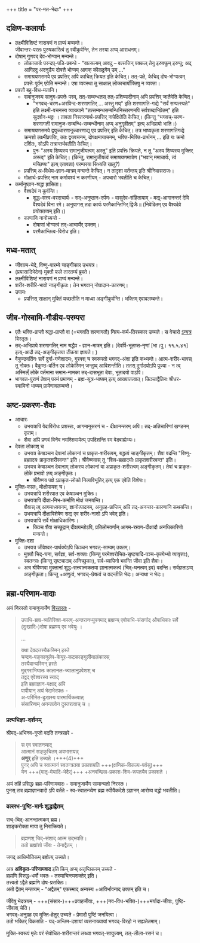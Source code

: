 +++
title = "पर-मत-भेदाः"
+++

## दक्षिण-कलार्याः
- लक्ष्मीविशिष्टं नारायणं न प्राप्यं मन्यन्ते।  
  जीवान्तर-परतः पुरुषकारित्वं तु स्वीकुर्वन्ति, तेन तस्या अप्य् आराधनम्।
- दोषान् गुणवद् देव-भोग्यान् मन्यन्ते। 
  - लोकाचार्यः परन्दप्-पडि-प्रबन्धे - "वात्सल्यम् आवदु – वत्सत्तिन् पक्कल् तेनु इरुक्कुम् इरुप्पु; अद् आगिऱदु अदनुडैय दोषत्तै भोग्यम् आगक् कॊळ्ळुगैय् उम् …"
  - समाश्रयणसमये एव प्रपत्तिर् अपि काचित् क्रियत इति केचित्। तत्-पक्षे, केचिद् दोष-भोग्यत्वम् प्रपत्तेः पूर्वम् एवेति मन्यन्ते। एषा व्यवस्था तु साक्षाल् लोकाचार्योक्तिषु न व्यक्ता।  
- प्रपत्तौ बहु-विध-मतानि।  
  - रामानुजस्य सानुग-प्रपत्तेः परम्, तत्-सम्बन्धतस् तत्-प्रशिष्यादीनाम् अपि प्रपत्तिर् जातैवेति केचित्।
    - "भगवच्-चरण+अरविन्द-शरणागतिर् ... अस्तु मय्" इति शरणागति-गद्ये "सर्वं सम्पत्स्यते" इति लक्ष्मी-वचनस्य व्याख्याने "तत्सम्बन्धसम्बन्धिनिस्तरणमपि सर्वशब्दाभिप्रेतम्" इति सुदर्शन-भट्टः । तावता निस्तरणार्थ-प्रपत्तिर् नापेक्षितेति केचित्। (किन्तु  "भगवच्-चरण-शरणागती रामानुज-सम्बन्धि-सम्बन्धीनाम् अप्य् अनुगृहीतम्" इत्य् अभिप्रायो भाति।)
  - समाश्रयणसमये द्वयुच्चारणानूच्चारणाद्य् एव प्रपत्तिर् इति केचित्। तत्र भाष्यकृता शरणागतिगद्ये क्रमशो लक्ष्मीप्रपत्तिः, ततः द्वयवचनम्, दोषक्षमायाचनम्, भक्ति-मिक्ति-प्रार्थनम् … इति यः क्रमो दर्शितः, सोऽपि तत्रान्तर्भवतीति केचित्। 
    - पुनः "अस्य शिष्यस्य रामानुजीयत्वम् अस्तु" इति प्रपत्तिः क्रियते, न तु "अस्य शिष्यस्य मुक्तिर् अस्त्व्" इति केचित्। (किन्तु, रामानुजीयत्वं समाश्रयणमात्रेण ("भवान् ममाचार्यः, त्वं मच्छिष्यः" इत्य् एतावता) परम्परया सिध्यति खलु?) 
  - प्रपत्तिम् अ-विधेय-ज्ञान-मात्रम् मन्यन्ते केचित्। न तादृशा वर्तन्तय् इति श्रीनिवासराजः। 
  - मोक्षार्थ-प्रपत्तिर् नाम कर्मावश्यं न करणीयम् - अपचारो भवतीति च केचित्।
- कर्मानुष्ठान-श्रद्धा ह्रासिता। 
  - वैश्वदेवं न कुर्वन्ति। 
    - शुद्ध-सत्त्व-वरदाचार्यः - सद्-अनुष्ठान-दर्पणः - वासुदेव-संहितायाम् - मद्य्-आगानन्तरं देवि वैश्वदेवं विना रमे। अनुयागस् तदा कार्यः परमैकान्तिभिर् द्विजैः॥ (निवेदितम् एव वैश्वदेवे प्रयोक्तव्यम् इति।) 
  - काणानि नानोच्यन्ते -
    - दोषाणां भोग्यत्वं तद्-आचार्यैर् उक्तम्। 
    - परमैकान्तित्व-विरोध इति। 

## मध्व-मतात्
- जीवात्म-भेदे, विष्णु-पारम्ये चाङ्गीकार उभयत्र।
- (प्रयासादिभेदेन) मुक्तौ फले तारतम्यं ब्रुवते। 
- लक्ष्मीविशिष्टं नारायणं न प्राप्यं मन्यन्ते। 
- शरीर-शरीरि-भावो नाङ्गीकृतः। तेन भगवान् नोपादान-कारणम्। 
- उपायः
  - प्रपत्तिस् साक्षान् मुक्तिं यच्छतीति न माध्वा अङ्गीकुर्वन्ति। भक्तिम् एवावलम्बन्ते।

## जीव-गोस्वामि-गौडीय-परम्परा
- एतैः भक्ति-प्राप्तौ श्रद्धा-प्राप्तौ वा (=भगवति शरणागतौ) नित्य-कर्म-तिरस्कार उच्यते। स वेचारो [ऽन्यत्र](/AgamaH_vaiShNavaH/rAmAnuja-sampradAyaH/kriyA/venkaTa-nAtha-shAkhA/vishvAsa-sankalanam/gauDIya-nitya-karma-tiraskAraH/) विस्तृतः। 
- तद्-अभिप्राये शरणागतिर् नाम श्रद्धैव - ज्ञान-मात्रम् इति।  (देवर्षि-भूताप्त-नृणां \[भा।पु। ११.५.४१\] इत्य्-आदौ तद्-अङ्गीकृतया टीकया ज्ञायते। )
- वैकुण्ठवर्तिनः सर्वे दुर्गा-गणेशादयः, गुरवश् च स्वरूपतो भगवद्-अंशा इति कथ्यन्ते। आत्म-शरीर-भावस् तु नोक्तः। वैकुण्ठ-वर्तिन एव लोकेस्मिन् जन्तुष्व् आविशन्तीति। ततस् दुर्गादयोऽपि पूज्या - न त्व् अस्मिल्ँ लोके वर्तमाना समान-नामका तद्-दासभूता देवाः, भूतादयो वाऽपि। 
- भागवत-पुराणं तेषाम् परमं प्रमाणम् - ब्रह्म-सूत्र-भाष्यम् इत्य् आख्यातत्वात्। किञ्चाद्वैतिनः श्रीधर-स्वामिनो भाष्यम् प्रायेणावलम्बन्ते। 


## अष्ट-प्रकरण-शैवाः
- आचारः
  - उभयत्रापि वेदाविरोधः प्रशस्तः, आगमानुसरणं च - दीक्षानन्तरम् अपि। तद्-अतिचारिणां खण्डनम् कृतम्।
  - शैवा अपि प्रणवं विनैव नमश्शिवायेत्य् उपदिशन्ति स्म वेदबाह्येभ्यः।
- देवता लोकाश् च
  - उभयत्र केषाञ्चन देवानां लोकानां च प्राकृत-शरीरत्वम्, बद्धत्वं चाङ्गीकृतम्। शैवा वदन्ति "विष्णु-ब्रह्मादयः प्राकृतशरीरवन्त" इति। श्रीवैष्णवास् तु "शिव-ब्रह्मादयोः प्राकृतशरीरवन्त" इति।
  - उभयत्र केषाञ्चन देवानाम् लोकस्य लोकानां वा अप्राकृत-शरीरत्वम् अङ्गीकृतम्। तेषां च प्राकृत-लोके प्रभावो ऽप्य् अङ्गीकृतः।
    - श्रीवैष्णव पक्षे ऽप्राकृत-लोको नित्यविभूतिर् इत्य् एक एवेति विशेषः।
- मुक्ति-कालः, मोक्षोपायश् च।
  - उभयत्रापि शरीरपात एव केषाञ्चन मुक्तिः।
  - उभयत्रापि दीक्षा-निभ-कर्माणि मोक्षं जनयन्ति।  
    शैवास् त्व् आगमाध्ययनम्, ज्ञानोत्पादनम्, अनुग्रह-प्राप्तिम् अपि तद्-अनन्तर-कारणानि कथयन्ति।
  - उभयत्रापि दीक्षाविशेषेण सद्य एव शरीर-नाशो ऽपि भवेद् इति।
  - उभयत्रापि सर्वे मोक्षाधिकारिणः।
    - किञ्च शैवा सच्छूद्रान् दीक्षयन्तोऽपि, प्रतिलोमवर्णान् आगम-स्रवण-दीक्षादौ अनधिकारिणो मन्यन्ते।
- मुक्ति-दशा
  - उभयत्र जीवेश्वर-पार्थक्येऽपि किञ्चन भगवत्-साम्यम् उक्तम्।
  - मुक्तौ चिद्-घना, सर्वज्ञा, सर्व-शक्ताः (किन्तु परमेश्वरोचित-सृष्ट्यादि-पञ्च-कृत्येभ्यो व्यावृत्ताः), स्वतन्त्राः (किन्तु सृष्ट्यादाव् अनिच्छुकाः), सर्व-व्यापिनो भवन्ति जीवा इति शैवाः।
  - अत्र श्रीवैष्णवा मुक्तानां शुद्ध-सत्त्वात्मकतया ज्ञानात्मकत्वं (चिद्-घनत्वम् इव) वदन्ति। सर्वज्ञताऽप्य् अङ्गीकृता। किन्तु +अणुत्वं, भगवच्-छेषत्वं च वदन्तीति भेदः। अन्यथा न भेदः। 

## ब्रह्म-परिणाम-वादाः
अयं निरस्तो रामानुजार्येण [विस्तरतः](/AgamaH_vaiShNavaH/rAmAnuja-sampradAyaH/tattvam/rAmAnujaH/vedArtha-sangrahaH/sarva-prastutiH/08_bhAskaupAdhika-dvaita-nirAsaH/) -

> उपाधि-ब्रह्म-व्यतिरिक्त-वस्त्व्-अन्तरानभ्युपगमाद्
ब्रह्मण्य् एवोपाधि-संसर्गाद्
औपाधिकाः सर्वे (दुःखादि-)दोषा
ब्रह्मण्य् एव भवेयुः ।
>
> …
>
> यथा देवदत्तस्यैकस्मिन् हस्ते  
चन्दन-पङ्कानुलेप-केयूर-कटकाङ्गुलीयालंकारस्  
तस्यैवान्यस्मिन् हस्ते  
मुद्गराभिघातः कालानल-ज्वालानुप्रवेशश् च  
तद्वद् एवेश्वरस्य स्याद्  
इति ब्रह्माज्ञान-पक्षाद् अपि  
पापीयान् अयं भेदाभेदपक्षः -   
अ-परिमित-दुःखस्य पारमार्थिकत्वात्  
संसारिणाम् अनन्तत्वेन दुस्तरत्वाच् च ।


### प्रत्यभिज्ञा-दर्शनम्
श्रीमद्-अभिनव-गुप्तो वदति तन्त्रसारे -

> स एव स्वातन्त्र्याद्  
आत्मानं सङ्कुचितम् अवभासयन्न्  
**अणुर्** इति उच्यते ।+++(4)+++   
पुनर् अपि च स्वात्मानं स्वतन्त्रतया प्रकाशयति +++(क्षणिक-विकल्प-पर्वसु)+++  
येन +++(मातृ-मेयादि-भेदैर्)+++ +अनवच्छिन्न-प्रकाश-शिव-रूपतयैव प्रकाशते ।

अयं तर्हि प्रसिद्धः ब्रह्म-परिणामवादः - रामानुजार्येण सामान्यतो निरस्तः।  
पुनस् तत्र ब्रह्माज्ञानवादो ऽपि वर्तते - स्व-स्वातन्त्र्येण ब्रह्म स्वीयैकदेशे ऽज्ञानम् आरोप्य बद्धो भवतीति।


### वल्लभ-पुष्टि-मार्गः शुद्धाद्वैतम्
सच्-चिद्-आनन्दात्मकम् ब्रह्म।  
शाङ्करोक्ता माया तु निराक्रियते।  

> ब्रह्मणश् चिद्-संशाद् आत्म उद्भवति।  
ततो ब्रह्मांशो जीवः - तेनाद्वैतम् ।  

जगद् आधिभौतिकम् ब्रह्मेत्य् उच्यते।  

अत्र **अविकृत-परिणामवाद**  इति किम् अप्य् अतृप्तिकरम् उच्यते -  
ब्रह्मणि विरुद्ध-धर्मौ भवतः - तस्याचिन्त्यशक्तेर् इति।  
तत्त्वतो ऽद्वैते ब्रह्मणि दोष-प्रसक्तिः।  
अतो द्वैतम् मन्तव्यम् - "अद्वैतम्" एकस्माद् अन्यस्य +आविर्भावनाद् उक्तम् इति च। 

जीवेषु भेदत्रयम् - +++(संसार-)+++प्रवाहजीवाः, +++(नव-विध-भक्ति-)+++मर्यादा-जीवाः, पुष्टि-जीवाश् चेति।  
भगवद्-अनुग्रह एव मुक्ति-हेतुर् उच्यते - प्रेमादौ पुष्टिं जनयित्वा।  
ततो भक्तिर् विकसति - यद्-अन्तिम-दशायां व्यसनाख्यायां भगवद्-विरहो न सह्यतेतमाम्। 

मुक्ति-स्वरूपं मृतेः परं सेवोचित-शरीरान्तरं लब्ध्वा भगवत्-सायुज्यम्, तल्-लीला-रसनं च। 